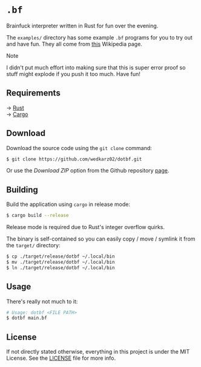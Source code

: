 <h1><code>.bf</code></h1>

Brainfuck interpreter written in Rust for fun over the evening.

The ```examples/``` directory has some example ```.bf``` programs for you to try out and have fun. They all come from [this](https://en.wikipedia.org/wiki/Brainfuck) Wikipedia page.

> [!NOTE]
> I didn't put much effort into making sure that this is super error proof so stuff might explode if you push it too much. Have fun!

## Requirements

→ [Rust](https://www.rust-lang.org/)\
→ [Cargo](https://doc.rust-lang.org/cargo/)

## Download

Download the source code using the ```git clone``` command:

```bash
$ git clone https://github.com/wedkarz02/dotbf.git
```

Or use the *Download ZIP* option from the Github repository [page](https://github.com/wedkarz02/dotbf.git).

## Building

Build the application using ```cargo``` in release mode:

```bash
$ cargo build --release
```

Release mode is required due to Rust's integer overflow quirks.

The binary is self-contained so you can easily copy / move / symlink it from the ```target/``` directory:

```bash
$ cp ./target/release/dotbf ~/.local/bin
$ mv ./target/release/dotbf ~/.local/bin
$ ln ./target/release/dotbf ~/.local/bin
```

## Usage

There's really not much to it:

```bash
# Usage: dotbf <FILE PATH>
$ dotbf main.bf
```

## License

If not directly stated otherwise, everything in this project is under the MIT License. See the [LICENSE](https://github.com/wedkarz02/dotbf/blob/main/LICENSE) file for more info.
